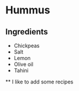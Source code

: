 # Hummus

## Ingredients

- Chickpeas
- Salt
- Lemon
- Olive oil
- Tahini

** I like to add some recipes
